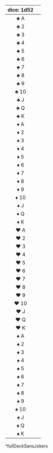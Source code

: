 | dice: 1d52 |     |
|:----------:|:--- |
|    ♣ A     |     |
|    ♣ 2     |     |
|    ♣ 3     |     |
|    ♣ 4     |     |
|    ♣ 5     |     |
|    ♣ 6     |     |
|    ♣ 7     |     |
|    ♣ 8     |     |
|    ♣ 9     |     |
|    ♣ 10    |     |
|    ♣ J     |     |
|    ♣ Q     |     |
|    ♣ K     |     |
|    ♦ A     |     |
|    ♦ 2     |     |
|    ♦ 3     |     |
|    ♦ 4     |     |
|    ♦ 5     |     |
|    ♦ 6     |     |
|    ♦ 7     |     |
|    ♦ 8     |     |
|    ♦ 9     |     |
|    ♦ 10    |     |
|    ♦ J     |     |
|    ♦ Q     |     |
|    ♦ K     |     |
|    ♥ A     |     |
|    ♥ 2     |     |
|    ♥ 3     |     |
|    ♥ 4     |     |
|    ♥ 5     |     |
|    ♥ 6     |     |
|    ♥ 7     |     |
|    ♥ 8     |     |
|    ♥ 9     |     |
|    ♥ 10    |     |
|    ♥ J     |     |
|    ♥ Q     |     |
|    ♥ K     |     |
|    ♠ A     |     |
|    ♠ 2     |     |
|    ♠ 3     |     |
|    ♠ 4     |     |
|    ♠ 5     |     |
|    ♠ 6     |     |
|    ♠ 7     |     |
|    ♠ 8     |     |
|    ♠ 9     |     |
|    ♠ 10    |     |
|    ♠ J     |     |
|    ♠ Q     |     |
|    ♠ K     |     |
^fullDeckSansJokers
